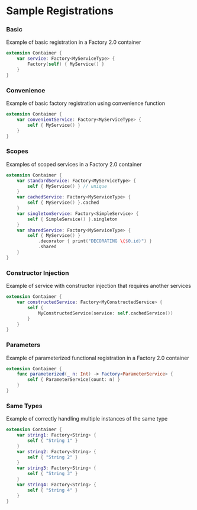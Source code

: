 # Sample Registrations

### Basic
Example of basic registration in a Factory 2.0 container

```swift
extension Container {
    var service: Factory<MyServiceType> {
        Factory(self) { MyService() }
    }
}
```

### Convenience
Example of basic factory registration using convenience function

```swift
extension Container {
    var convenientService: Factory<MyServiceType> {
        self { MyService() }
    }
}
```

### Scopes
Examples of scoped services in a Factory 2.0 container

```swift
extension Container {
    var standardService: Factory<MyServiceType> {
        self { MyService() } // unique
    }
    var cachedService: Factory<MyServiceType> {
        self { MyService() }.cached
    }
    var singletonService: Factory<SimpleService> {
        self { SimpleService() }.singleton
    }
    var sharedService: Factory<MyServiceType> {
        self { MyService() }
            .decorator { print("DECORATING \($0.id)") }
            .shared
    }
}
```

### Constructor Injection
Example of service with constructor injection that requires another services

```swift
extension Container {
    var constructedService: Factory<MyConstructedService> {
        self {
            MyConstructedService(service: self.cachedService())
        }
    }
}
```

### Parameters
Example of parameterized functional registration in a Factory 2.0 container

```swift
extension Container {
    func parameterized(_ n: Int) -> Factory<ParameterService> {
        self { ParameterService(count: n) }
    }
}
```

### Same Types
Example of correctly handling multiple instances of the same type

```swift
extension Container {
    var string1: Factory<String> {
        self { "String 1" }
    }
    var string2: Factory<String> {
        self { "String 2" }
    }
    var string3: Factory<String> {
        self { "String 3" }
    }
    var string4: Factory<String> {
        self { "String 4" }
    }
}
```

